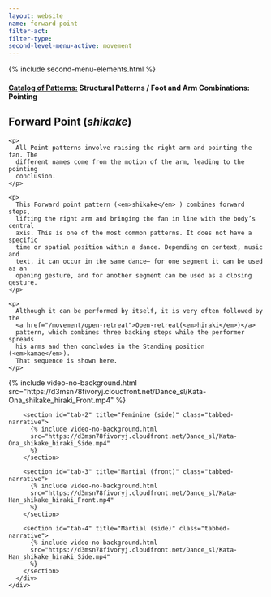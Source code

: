 ```yaml
---
layout: website
name: forward-point
filter-act:
filter-type:
second-level-menu-active: movement
---
```


{% include second-menu-elements.html %}

<main class="page-content">
  <div class="text-container">
    <h4>
      <a href="/movement/">Catalog of Patterns:</a> Structural Patterns / Foot
      and Arm Combinations: Pointing
    </h4>
    <h2>Forward Point (<em>shikake</em>)</h2>

    <p>
      All Point patterns involve raising the right arm and pointing the fan. The
      different names come from the motion of the arm, leading to the pointing
      conclusion.
    </p>

    <p>
      This Forward point pattern (<em>shikake</em> ) combines forward steps,
      lifting the right arm and bringing the fan in line with the body’s central
      axis. This is one of the most common patterns. It does not have a specific
      time or spatial position within a dance. Depending on context, music and
      text, it can occur in the same dance— for one segment it can be used as an
      opening gesture, and for another segment can be used as a closing gesture.
    </p>

    <p>
      Although it can be performed by itself, it is very often followed by the
      <a href="/movement/open-retreat">Open-retreat(<em>hiraki</em>)</a>
      pattern, which combines three backing steps while the performer spreads
      his arms and then concludes in the Standing position (<em>kamae</em>).
      That sequence is shown here.
    </p>
  </div>

  <div class="tabs-container">
    <div class="tabs-container__links">
      <div class="wrapper">
        <div id="tabs"></div>
      </div>
    </div>
    <div class="tabs-container__content">
      <div class="wrapper">
        <section id="tab-1" title="Feminine (front)" class="tabbed-narrative">
          {% include video-no-background.html
          src="https://d3msn78fivoryj.cloudfront.net/Dance_sl/Kata-Ona_shikake_hiraki_Front.mp4"
          %}
        </section>

        <section id="tab-2" title="Feminine (side)" class="tabbed-narrative">
          {% include video-no-background.html
          src="https://d3msn78fivoryj.cloudfront.net/Dance_sl/Kata-Ona_shikake_hiraki_Side.mp4"
          %}
        </section>

        <section id="tab-3" title="Martial (front)" class="tabbed-narrative">
          {% include video-no-background.html
          src="https://d3msn78fivoryj.cloudfront.net/Dance_sl/Kata-Han_shikake_hiraki_Front.mp4"
          %}
        </section>

        <section id="tab-4" title="Martial (side)" class="tabbed-narrative">
          {% include video-no-background.html
          src="https://d3msn78fivoryj.cloudfront.net/Dance_sl/Kata-Han_shikake_hiraki_Side.mp4"
          %}
        </section>
      </div>
    </div>
  </div>
</main>
